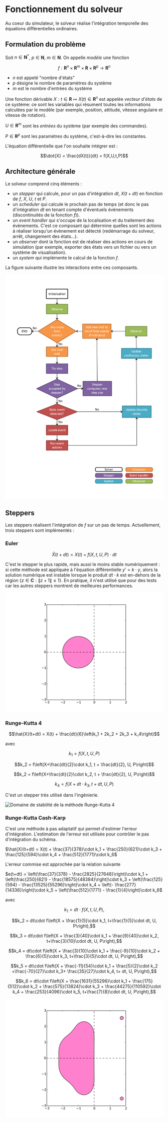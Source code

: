 # Fonctionnement du solveur

Au coeur du simulateur, le solveur réalise l'intégration temporelle des équations
différentielles ordinaires.

## Formulation du problème

Soit $`n\in\mathbf{N}^*`$, $`p\in\mathbf{N}`$, $`m\in\mathbf{N}`$.
On appelle *modèle* une fonction

```math
f:\mathbf{R}^n\times\mathbf{R}^m\times\mathbf{R}\times\mathbf{R}^p\rightarrow\mathbf{R}^n
```


- $`n`$ est appelé "nombre d'états"
- $`p`$ désigne le nombre de paramètres du système
- $`m`$ est le nombre d'entrées du système

Une fonction dérivable $`X:t\in\mathbf{R}\mapsto X(t)\in\mathbf{R}^n`$ est
appelée *vecteur d'états* de ce système: ce sont les variables qui
résument toutes les informations calculées par le modèle (par exemple,
position, attitude, vitesse angulaire et vitesse de rotation).

$`U\in\mathbf{R}^m`$ sont les *entrées* du système (par exemple des commandes).

$`P\in\mathbf{R}^p`$ sont les paramètres du système, c'est-à-dire les constantes.

L'équation différentielle que l'on souhaite intégrer est :


```math
\dot{X} = \frac{dX(t)}{dt} = f(X,U,t,P)
```


## Architecture générale

Le solveur comprend cinq éléments :

- un *stepper* qui calcule, pour un pas d'intégration $`dt`$, $`X(t+dt)`$ en
fonction de $`f`$, $`X`$, $`U`$, $`t`$ et $`P`$.
- un *scheduler* qui calcule le prochain pas de temps (et donc le pas
d'intégration $`dt`$ en tenant compte d'éventuels évènements (discontinuités de
la fonction $`f`$)).
- un *event handler* qui s'occupe de la localisation et du traitement des
évènements. C'est ce composant qui détermine quelles sont les actions à
réaliser lorsqu'un évènement est détecté (redémarrage du solveur, arrêt,
changement des états...).
- un *observer* dont la fonction est de réaliser des actions en cours de
simulation (par exemple, exporter des états vers un fichier ou vers un système
de visualisation).
- un *system* qui implémente le calcul de la fonction $`f`$.

La figure suivante illustre les interactions entre ces composants.

![](images/solver.svg "Fonctionnement du solveur")

## Steppers

Les steppers réalisent l'intégration de $`f`$ sur un pas de temps. Actuellement,
trois steppers sont implémentés :

### Euler


```math
\hat{X}(t+dt) = X(t) + f(X,t,U,P)\cdot dt
```

C'est le stepper le plus rapide, mais aussi le moins stable
numériquement : si cette méthode est appliquée à l'équation différentielle
$`y'=k\cdot y`$, alors la solution numérique est instable lorsque le produit $`dt\cdot k`$
est en-dehors de la région $`\left\{z\in\mathbf{C} : \left\|z+1\right\| \leq
1\right\}`$.
En pratique, il n'est utilisé que pour des tests car les autres steppers
montrent de meilleures performances.

![](images/euler_stability.svg "Domaine de stabilité de la méthode d'Euler")

### Runge-Kutta 4


```math
\hat{X}(t+dt) = X(t) + \frac{dt}{6}\left(k_1 + 2k_2 + 2k_3 + k_4\right)
```

avec

```math
k_1 = f(X, t, U, P)
```


```math
k_2 = f\left(X+\frac{dt}{2}\cdot k_1, t + \frac{dt}{2}, U, P\right)
```


```math
k_2 = f\left(X+\frac{dt}{2}\cdot k_2, t + \frac{dt}{2}, U, P\right)
```


```math
k_4 = f\left(X+dt\cdot k_3, t+dt, U, P\right)
```


C'est un stepper très utilisé dans l'ingénierie.

![](images/runge_kutta_4_stability.svg "Domaine de stabilité de la méthode Runge-Kutta
4")

### Runge-Kutta Cash-Karp

C'est une méthode à pas adaptatif qui permet d'estimer l'erreur d'intégration.
L'estimation de l'erreur est utilisée pour contrôler le pas d'intégration du schéma.

$`\hat{X}(t+dt) = X(t) + \frac{37}{378}\cdot k_1 + \frac{250}{621}\cdot k_3 +
\frac{125}{594}\cdot k_4 + \frac{512}{1771}\cdot k_6`$

L'erreur commise est approchée par la relation suivante

$`e(t+dt) = \left(\frac{37}{378} - \frac{2825}{27648}\right)\cdot k_1 +
            \left(\frac{250}{621} - \frac{18575}{48384}\right)\cdot k_3 +
            \left(\frac{125}{594} - \frac{13525}{55296}\right)\cdot k_4 +
            \left(- \frac{277}{14336}\right)\cdot k_5 +
            \left(\frac{512}{1771} - \frac{1}{4}\right)\cdot k_6`$

avec


```math
k_1 = dt\cdot f\left(X, t, U, P\right),
```



```math
k_2 = dt\cdot f\left(X + \frac{1}{5}\cdot k_1, t+\frac{1}{5}\cdot dt, U, P\right),
```



```math
k_3 = dt\cdot f\left(X + \frac{3}{40}\cdot k_1 + \frac{9}{40}\cdot k_2, t+\frac{3}{10}\cdot dt, U, P\right),
```



```math
k_4 = dt\cdot f\left(X + \frac{3}{10}\cdot k_1 + \frac{-9}{10}\cdot k_2 + \frac{6}{5}\cdot k_3, t+\frac{3}{5}\cdot dt, U, P\right),
```



```math
k_5 = dt\cdot f\left(X + \frac{-11}{54}\cdot k_1 + \frac{5}{2}\cdot k_2 +\frac{-70}{27}\cdot k_3+ \frac{35}{27}\cdot k_4, t+ dt, U, P\right),
```



```math
k_6 = dt\cdot f\left(X + \frac{1631}{55296}\cdot k_1 + \frac{175}{512}\cdot k_2 + \frac{575}{13824}\cdot k_3 + \frac{44275}{110592}\cdot k_4  + \frac{253}{4096}\cdot k_5, t+\frac{7}{8}\cdot dt, U, P\right),
```


![](images/runge_kutta_cash_karp_stability.svg "Domaine de stabilité de la méthode de Runge-Kutta Cash-Karp")
